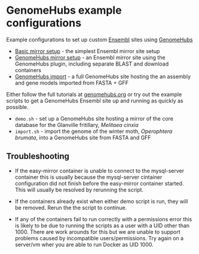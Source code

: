 # GenomeHubs example configurations

Example configurations to set up custom [Ensembl](http://ensembl.org) sites using [GenomeHubs](http://genomehubs.org)

- [Basic mirror setup](basic-mirror) - the simplest Ensembl mirror site setup
- [GenomeHubs mirror setup](genomehubs-mirror) - an Ensembl mirror site using the
  GenomeHubs plugin, including separate BLAST and download containers
- [GenomeHubs import](genomehubs-import) - a full GenomeHubs site hosting the
  an assembly and gene models imported from FASTA + GFF

Either follow the full tutorials at [genomehubs.org](http://genomehubs.org/documentation/) or
try out the example scripts to get a GenomeHubs Ensembl site up and running as quickly as
possible.

- `demo.sh` - set up a GenomeHubs site hosting a mirror of the core database for the Glanville fritillary, *Melitaea cinxia*
- `import.sh` - import the genome of the winter moth, *Operophtera brumata*, into a GenomeHubs site from FASTA and GFF

## Troubleshooting

- If the easy-mirror container is unable to connect to the mysql-server container this is usually
  because the mysql-server cintainer configuration did not finish before the easy-mirror container
  started. This will usually be resolved by rerunning the script.

- If the containers already exist when either demo script is run, they will be removed. Rerun the
  the script to continue.

- If any of the containers fail to run correctly with a permissions error this is likely to be
  due to running the scripts as a user with a UID other than 1000. There are work arounds for this
  but we are unable to support problems caused by incompatible users/permissions. Try again on a
  server/vm wher you are able to run Docker as UID 1000.
